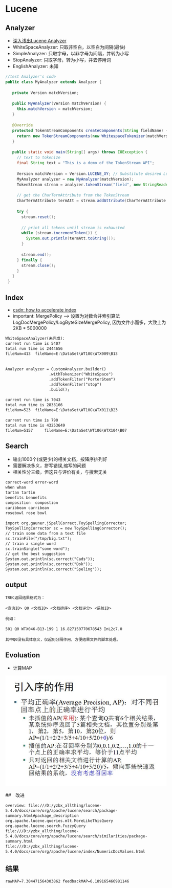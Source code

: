 # Lucene

## Analyzer
- [深入浅出Lucene Analyzer](http://grunt1223.iteye.com/blog/969197)
- WhiteSpaceAnalyzer: 只取非空白，以空白为间隔(最快)
- SimpleAnalyzer: 只取字母，以非字母为间隔，并转为小写
- StopAnalyzer: 只取字母，转为小写，并去停用词
- EnglishAnalyzer: 未知

```java
//test Analyzer's code
public class MyAnalyzer extends Analyzer {
 
   private Version matchVersion;
   
   public MyAnalyzer(Version matchVersion) {
     this.matchVersion = matchVersion;
   }
 
   @Override
   protected TokenStreamComponents createComponents(String fieldName) {
     return new TokenStreamComponents(new WhitespaceTokenizer(matchVersion));
   }
   
   public static void main(String[] args) throws IOException {
     // text to tokenize
     final String text = "This is a demo of the TokenStream API";
     
     Version matchVersion = Version.LUCENE_XY; // Substitute desired Lucene version for XY
     MyAnalyzer analyzer = new MyAnalyzer(matchVersion);
     TokenStream stream = analyzer.tokenStream("field", new StringReader(text));
     
     // get the CharTermAttribute from the TokenStream
     CharTermAttribute termAtt = stream.addAttribute(CharTermAttribute.class);
 
     try {
       stream.reset();
     
       // print all tokens until stream is exhausted
       while (stream.incrementToken()) {
         System.out.println(termAtt.toString());
       }
     
       stream.end();
     } finally {
       stream.close();
     }
   }
 }
 ```

## Index
- [csdn: how to accelerate index](http://blog.csdn.net/zengbin164/article/details/5996112)
- important: MergePolicy --> 设置为对数合并索引算法LogDocMergePolicy/LogByteSizeMergePolicy, 因为文件小而多，大致上为2KB * 5000000

```
WhiteSpaceAnalyzer(未完成):
current run time is 5407
total run time is 2444656
fileNum=413	 fileName=E:\DataSet\WT10G\WTX009\B13


Analyzer analyzer = CustomAnalyzer.builder()
	    		   .withTokenizer("WhiteSpace")
	    		   .addTokenFilter("PorterStem")
	    		   .addTokenFilter("stop")
	    		   .build();

current run time is 7043
total run time is 2833166
fileNum=523	 fileName=E:\DataSet\WT10G\WTX011\B23

current run time is 790
total run time is 43253649
fileNum=5157	 fileName=E:\DataSet\WT10G\WTX104\B07
```
## Search
- 输出1000个(或更少)的相关文档，按降序排列好
- 需要解决多义，拼写错误,缩写的问题
- 相关性分三级，但这只与评价有关，与搜索无关

```
correct-word error-word
when whan
tartan tartin
benefits bennefits
composition  compostion
caribbean carribean
rosebowl rose bowl 

import org.gauner.jSpellCorrect.ToySpellingCorrector;
ToySpellingCorrector sc = new ToySpellingCorrector();
// train some data from a text file
sc.trainFile("/tmp/big.txt");
// train a single word
sc.trainSingle("some word");
// get the best suggestion
System.out.println(sc.correct("Cads"));
System.out.println(sc.correct("Dok"));
System.out.println(sc.correct("Speling"));
```

## output

```
TREC返回结果格式为：

<查询ID> Q0 <文档ID> <文档排序> <文档评分> <系统ID>

例如：

501 Q0 WTX046-B13-199 1 16.827150770678543 InL2c7.0

其中Q0没有具体意义，仅起到分隔作用，方便结果文件的脚本处理。

```

## Evoluation
- 计算MAP

![](../MAP.JPG)


##　改进
```
overview: file:///D:/yzbx_allthing/lucene-5.4.0/docs/core/org/apache/lucene/search/package-summary.html#package_description
org.apache.lucene.queries.mlt.MoreLikeThisQuery
org.apache.lucene.search.FuzzyQuery
file:///D:/yzbx_allthing/lucene-5.4.0/docs/core/org/apache/lucene/search/similarities/package-summary.html
file:///D:/yzbx_allthing/lucene-5.4.0/docs/core/org/apache/lucene/index/NumericDocValues.html
```

## 结果
```
rawMAP=7.304471564303862 feedbackMAP=6.189165466981146
```